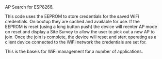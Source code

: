 AP Search for ESP8266.

This code uses the EEPROM to store credentials for the saved WiFi credentials.  On bootup they are cached and available for use.  If the EEPROM is reset (using a long button push) the device will reenter AP mode on reset and display a Site Survey to allow the user to pick out a new AP to join.  Once the join is complete, the device will reset and start operating as a client device connected to the WiFi network the credentials are set for.

This is the baseis for WiFi management for a number of applications.
